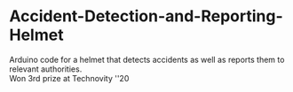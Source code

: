 # Accident-Detection-and-Reporting-Helmet

Arduino code for a helmet that detects accidents as well as reports them to relevant authorities. <br/>
Won 3rd prize at Technovity ''20
